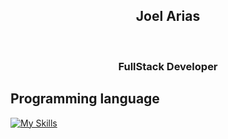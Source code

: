 <h2 align="center">Joel Arias</h2>
<br>
<h3 align="center">FullStack Developer</h3>


## Programming language

[![My Skills](https://skillicons.dev/icons?i=java,javascript,python,typescript&theme=dark)](https://skillicons.dev)

